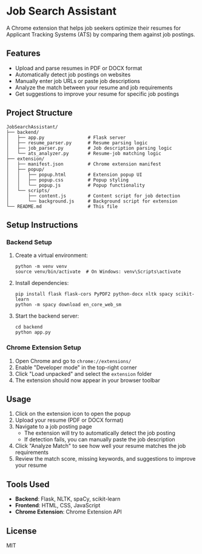 # Job Search Assistant

A Chrome extension that helps job seekers optimize their resumes for Applicant Tracking Systems (ATS) by comparing them against job postings.

## Features

- Upload and parse resumes in PDF or DOCX format
- Automatically detect job postings on websites
- Manually enter job URLs or paste job descriptions
- Analyze the match between your resume and job requirements
- Get suggestions to improve your resume for specific job postings

## Project Structure

```
JobSearchAssistant/
├── backend/
│   ├── app.py                # Flask server
│   ├── resume_parser.py      # Resume parsing logic
│   ├── job_parser.py         # Job description parsing logic
│   └── ats_analyzer.py       # Resume-job matching logic
├── extension/
│   ├── manifest.json         # Chrome extension manifest
│   ├── popup/
│   │   ├── popup.html        # Extension popup UI
│   │   ├── popup.css         # Popup styling
│   │   └── popup.js          # Popup functionality
│   └── scripts/
│       ├── content.js        # Content script for job detection
│       └── background.js     # Background script for extension
└── README.md                 # This file
```

## Setup Instructions

### Backend Setup

1. Create a virtual environment:
   ```
   python -m venv venv
   source venv/bin/activate  # On Windows: venv\Scripts\activate
   ```

2. Install dependencies:
   ```
   pip install flask flask-cors PyPDF2 python-docx nltk spacy scikit-learn
   python -m spacy download en_core_web_sm
   ```

3. Start the backend server:
   ```
   cd backend
   python app.py
   ```

### Chrome Extension Setup

1. Open Chrome and go to `chrome://extensions/`
2. Enable "Developer mode" in the top-right corner
3. Click "Load unpacked" and select the `extension` folder
4. The extension should now appear in your browser toolbar

## Usage

1. Click on the extension icon to open the popup
2. Upload your resume (PDF or DOCX format)
3. Navigate to a job posting page
   - The extension will try to automatically detect the job posting
   - If detection fails, you can manually paste the job description
4. Click "Analyze Match" to see how well your resume matches the job requirements
5. Review the match score, missing keywords, and suggestions to improve your resume

## Tools Used

- **Backend**: Flask, NLTK, spaCy, scikit-learn
- **Frontend**: HTML, CSS, JavaScript
- **Chrome Extension**: Chrome Extension API

## License

MIT 
